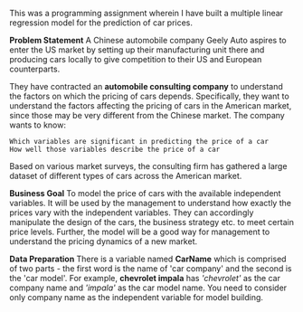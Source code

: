 
This was a programming assignment wherein I have built a multiple linear regression model for the prediction of car prices. 

**Problem Statement**
A Chinese automobile company Geely Auto aspires to enter the US market by setting up their manufacturing unit there and producing cars locally to give competition to their US and European counterparts. 

They have contracted an **automobile consulting company** to understand the factors on which the pricing of cars depends. Specifically, they want to understand the factors affecting the pricing of cars in the American market, since those may be very different from the Chinese market. The company wants to know:

    Which variables are significant in predicting the price of a car
    How well those variables describe the price of a car

Based on various market surveys, the consulting firm has gathered a large dataset of different types of cars across the American market.

**Business Goal**
To model the price of cars with the available independent variables. It will be used by the management to understand how exactly the prices vary with the independent variables. They can accordingly manipulate the design of the cars, the business strategy etc. to meet certain price levels. Further, the model will be a good way for management to understand the pricing dynamics of a new market. 

**Data Preparation**
There is a variable named **CarName** which is comprised of two parts - the first word is the name of 'car company' and the second is the 'car model'. For example, **chevrolet impala** has *'chevrolet'* as the car company name and *'impala'* as the car model name. You need to consider only company name as the independent variable for model building. 

